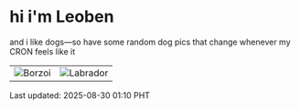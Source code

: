 # hi i'm Leoben

and i like dogs—so have some random dog pics that change whenever my CRON feels like it

|  |  |
|--------|----------|
| ![Borzoi](https://random-dog-vercel.vercel.app/api/random-borzoi?v=1756487451) | ![Labrador](https://random-dog-vercel.vercel.app/api/random-labrador?v=1756487451) |

Last updated: 2025-08-30 01:10 PHT
